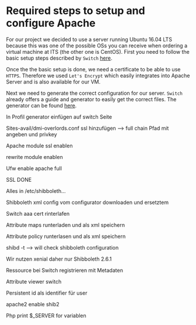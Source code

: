 # Required steps to setup and configure Apache
For our project we decided to use a server running Ubuntu 16.04 LTS because this was one of the possible OSs you can receive when ordering a virtual machine at ITS (the other one is CentOS). 
First you need to follow the basic setup steps described by `Switch` [here](https://www.switch.ch/aai/guides/sp/installation/?os=ubuntu).

Once the the basic setup is done, we need a certificate to be able to use `HTTPS`. Therefore we used `Let's Encrypt` which easily integrates into Apache Server and is also available for our VM.

Next we need to generate the correct configuration for our server. `Switch` already offers a guide and generator to easily get the correct files. The generator can be found [here](https://www.switch.ch/aai/guides/sp/configuration/).

In Profil generator einfügen auf switch Seite

Sites-avail/dmi-overlords.conf ssl hinzufügen —> full chain Pfad mit angeben und privkey

Apache module ssl enablen

rewrite module enablen

Ufw enable apache full

SSL DONE


Alles in /etc/shibboleth…

Shibboleth xml config vom configurator downloaden und ersetztem

Switch aaa cert rinterlafen

Attribute maps runterladen und als xml speichern

Attribute policy runterlasen und als xml speichern


shibd -t —> will check shibboleth configuration


Wir nutzen xenial daher nur Shibboleth 2.6.1


Ressource bei Switch registrieren mit Metadaten


Attribute viewer switch


Persistent id als identifier für user


apache2 enable shib2


Php print $_SERVER for variablen